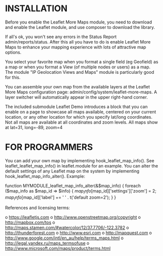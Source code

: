 
INSTALLATION
============
Before you enable the Leaflet More Maps module, you need to download and enable
the Leaflet module, and use composer to download the library.

If all's ok, you won't see any errors in the Status Report admin/reports/status.
After this all you have to do is enable Leaflet More Maps to enhance your
mapping experience with lots of attractive map options.

You select your favorite map when you format a single field (eg Geofield) as a
map or when you format a View (of multiple nodes or users) as a map. The module
"IP Geolocation Views and Maps" module is particularly good for this.

You can assemble your own map from the available layers at the Leaflet More Maps
configuration page: admin/config/system/leaflet-more-maps. A layer switcher will
automatically appear in the upper right-hand corner.

The included submodule Leaflet Demo introduces a block that you can enable on a
page to showcase all maps available, centered on your current location, or any
other location for which you specify lat/long coordinates.
Not all maps are available at all coordinates and zoom levels.
All maps show at lat=31, long=-89, zoom=4


FOR PROGRAMMERS
===============
You can add your own map by implementing hook_leaflet_map_info(). See
leaflet_leaflet_map_info() in leaflet.module for an example.
You can alter the default settings of any Leaflet map on the system by
implementing hook_leaflet_map_info_alter().
Example:

  function MYMODULE_leaflet_map_info_alter(&$map_info) {
    foreach ($map_info as $map_id => $info) {
      $map_info[$map_id]['settings']['zoom'] = 2;
      $map_info[$map_id]['label'] += ' ' . t('default zoom=2');
    }
  }


References and licensing terms:

o https://leafletjs.com
o http://www.openstreetmap.org/copyright
o http://mapbox.com/tos
o http://maps.stamen.com/#watercolor/12/37.7706/-122.3782
o http://thunderforest.com
o http://www.esri.com
o http://mapquest.com
o http://www.google.com/intl/en_au/help/terms_maps.html
o http://legal.yandex.ru/maps_termsofuse
o http://www.microsoft.com/maps/product/terms.html
